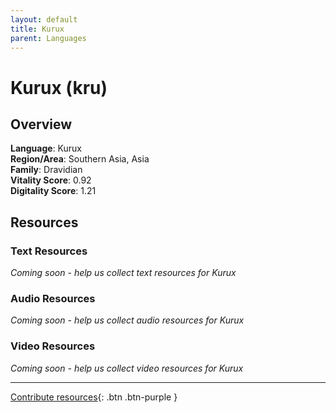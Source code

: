 ```yaml
---
layout: default
title: Kurux
parent: Languages
---
```


# Kurux (kru)

## Overview

**Language**: Kurux  
**Region/Area**: Southern Asia, Asia  
**Family**: Dravidian  
**Vitality Score**: 0.92  
**Digitality Score**: 1.21  

## Resources

### Text Resources
*Coming soon - help us collect text resources for Kurux*

### Audio Resources
*Coming soon - help us collect audio resources for Kurux*

### Video Resources
*Coming soon - help us collect video resources for Kurux*

---

[Contribute resources](https://fairtrain.github.io/){: .btn .btn-purple }
